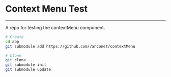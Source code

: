 # Context Menu Test
---
A repo for testing the contextMenu component.

```bash
# Create
cd app
git submodule add https://github.com//anconet/contextMenu

# Clone
git clone ...
git submodule init
git submodule update
```
